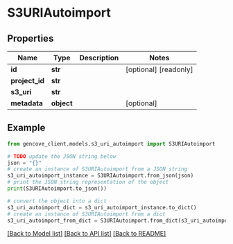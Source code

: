 # S3URIAutoimport


## Properties

Name | Type | Description | Notes
------------ | ------------- | ------------- | -------------
**id** | **str** |  | [optional] [readonly]
**project_id** | **str** |  |
**s3_uri** | **str** |  |
**metadata** | **object** |  | [optional]

## Example

```python
from gencove_client.models.s3_uri_autoimport import S3URIAutoimport

# TODO update the JSON string below
json = "{}"
# create an instance of S3URIAutoimport from a JSON string
s3_uri_autoimport_instance = S3URIAutoimport.from_json(json)
# print the JSON string representation of the object
print(S3URIAutoimport.to_json())

# convert the object into a dict
s3_uri_autoimport_dict = s3_uri_autoimport_instance.to_dict()
# create an instance of S3URIAutoimport from a dict
s3_uri_autoimport_from_dict = S3URIAutoimport.from_dict(s3_uri_autoimport_dict)
```
[[Back to Model list]](../README.md#documentation-for-models) [[Back to API list]](../README.md#documentation-for-api-endpoints) [[Back to README]](../README.md)
